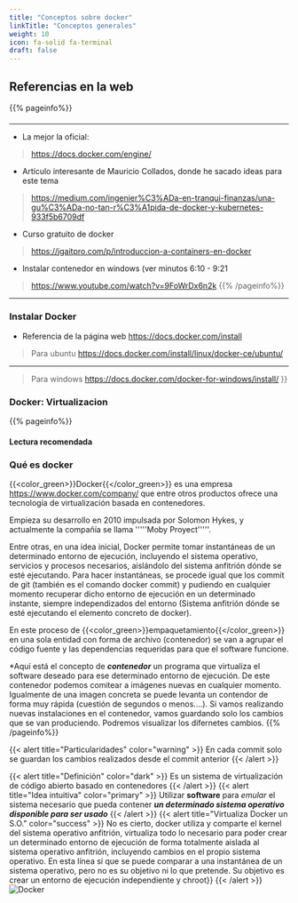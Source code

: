 ```yaml
---
title: "Conceptos sobre docker"
linkTitle: "Conceptos generales"
weight: 10
icon: fa-solid fa-terminal
draft: false    
---
```


## Referencias en la web
{{% pageinfo%}}
#### 
****
* La mejor la oficial:
> https://docs.docker.com/engine/
* Artículo interesante de Mauricio Collados, donde he sacado ideas para este tema
> https://medium.com/ingenier%C3%ADa-en-tranqui-finanzas/una-gu%C3%ADa-no-tan-r%C3%A1pida-de-docker-y-kubernetes-933f5b6709df
* Curso gratuito de docker
> https://jgaitpro.com/p/introduccion-a-containers-en-docker
* Instalar contenedor en windows (ver minutos 6:10 - 9:21
> https://www.youtube.com/watch?v=9FoWrDx6n2k
{{% /pageinfo%}}

---



### Instalar Docker

* Referencia de la página web
https://docs.docker.com/install
> Para ubuntu
 https://docs.docker.com/install/linux/docker-ce/ubuntu/
---

> Para windows
https://docs.docker.com/docker-for-windows/install/
}}


### Docker: Virtualizacion
{{% pageinfo%}}
#### 
**Lectura recomendada**
### Qué es docker
{{<color_green>}}Docker{{</color_green>}} es una empresa https://www.docker.com/company/ que entre otros productos ofrece una tecnología de virtualización basada en contenedores.

Empieza su desarrollo en 2010 impulsada por Solomon Hykes,   y actualmente la compañía se llama '''''Moby Proyect'''''.

Entre otras, en  una  idea inicial, Docker permite tomar instantáneas de un determinado entorno de ejecución, incluyendo el sistema operativo, servicios y procesos necesarios, aislándolo del sistema anfitrión dónde se esté ejecutando. Para hacer instantáneas, se procede igual que los commit de git (también es el comando docker commit) y pudiendo en cualquier momento recuperar dicho entorno de ejecución en  un determinado instante, siempre independizados del entorno (Sistema anfitrión dónde se esté ejecutando el elemento concreto de docker).

En este proceso de {{<color_green>}}empaquetamiento{{</color_green>}} en una sola entidad con forma de archivo (<span class="R">contenedor</span>) se van a agrupar el código fuente y las dependencias requeridas para que el software funcione.

*Aquí está el concepto de ***contenedor*** un programa que virtualiza el software deseado para ese determinado entorno de ejecución. De este <span class="R">contenedor</span> podemos comitear a imágenes nuevas en cualquier momento. Igualmente de  una imagen concreta se puede levanta un contendor de forma muy rápida (cuestión de segundos o menos....). Si vamos realizando nuevas instalaciones en el contenedor, vamos guardando solo los cambios que se van produciendo. Podremos visualizar los difernetes cambios.
{{% /pageinfo%}}

{{< alert title="Particularidades" color="warning" >}}
 En cada commit solo se guardan los cambios realizados desde el commit anterior
{{< /alert >}}

 {{< alert title="Definición" color="dark" >}}
Es un sistema de virtualización  de código abierto basado en contenedores
 {{< /alert >}}
{{< alert title="Idea intuitiva" color="primary" >}}
Utilizar **software** para *emular* el sistema necesario que pueda contener ***un determinado sistema operativo disponible para ser usado***
{{< /alert >}}
{{< alert title="Virtualiza Docker un S.O." color="success" >}}
No es cierto, docker utiliza y comparte el kernel del sistema operativo anfitrión, virtualiza todo lo necesario para poder crear un determinado entorno de ejecución de forma totalmente aislada al sistema operativo anfitrión, incluyendo cambios en el propio sistema operativo. En esta línea sí que se puede comparar a una instantánea de un sistema operativo, pero no es su objetivo ni lo que pretende. Su objetivo es crear un entorno de ejecución independiente y chroot}}
{{< /alert >}}
![Docker]("images/docker/Docker_general_1.png")
 



